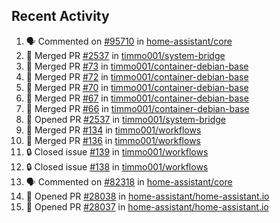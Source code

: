 ## Recent Activity

<!--START_SECTION:activity-->
1. 🗣 Commented on [#95710](https://github.com/home-assistant/core/issues/95710) in [home-assistant/core](https://github.com/home-assistant/core)
2. 🎉 Merged PR [#2537](https://github.com/timmo001/system-bridge/pull/2537) in [timmo001/system-bridge](https://github.com/timmo001/system-bridge)
3. 🎉 Merged PR [#73](https://github.com/timmo001/container-debian-base/pull/73) in [timmo001/container-debian-base](https://github.com/timmo001/container-debian-base)
4. 🎉 Merged PR [#72](https://github.com/timmo001/container-debian-base/pull/72) in [timmo001/container-debian-base](https://github.com/timmo001/container-debian-base)
5. 🎉 Merged PR [#70](https://github.com/timmo001/container-debian-base/pull/70) in [timmo001/container-debian-base](https://github.com/timmo001/container-debian-base)
6. 🎉 Merged PR [#67](https://github.com/timmo001/container-debian-base/pull/67) in [timmo001/container-debian-base](https://github.com/timmo001/container-debian-base)
7. 🎉 Merged PR [#66](https://github.com/timmo001/container-debian-base/pull/66) in [timmo001/container-debian-base](https://github.com/timmo001/container-debian-base)
8. 💪 Opened PR [#2537](https://github.com/timmo001/system-bridge/pull/2537) in [timmo001/system-bridge](https://github.com/timmo001/system-bridge)
9. 🎉 Merged PR [#134](https://github.com/timmo001/workflows/pull/134) in [timmo001/workflows](https://github.com/timmo001/workflows)
10. 🎉 Merged PR [#136](https://github.com/timmo001/workflows/pull/136) in [timmo001/workflows](https://github.com/timmo001/workflows)
11. 🔒 Closed issue [#139](https://github.com/timmo001/workflows/issues/139) in [timmo001/workflows](https://github.com/timmo001/workflows)
12. 🔒 Closed issue [#138](https://github.com/timmo001/workflows/issues/138) in [timmo001/workflows](https://github.com/timmo001/workflows)
13. 🗣 Commented on [#82318](https://github.com/home-assistant/core/issues/82318) in [home-assistant/core](https://github.com/home-assistant/core)
14. 💪 Opened PR [#28038](https://github.com/home-assistant/home-assistant.io/pull/28038) in [home-assistant/home-assistant.io](https://github.com/home-assistant/home-assistant.io)
15. 💪 Opened PR [#28037](https://github.com/home-assistant/home-assistant.io/pull/28037) in [home-assistant/home-assistant.io](https://github.com/home-assistant/home-assistant.io)
<!--END_SECTION:activity-->
